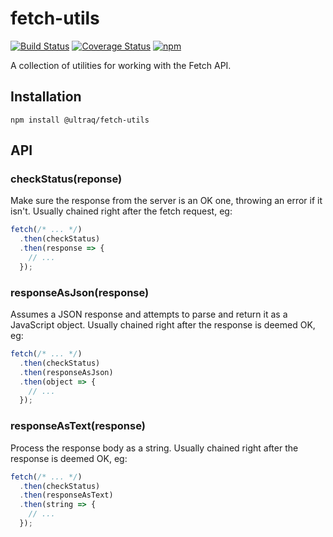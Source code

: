
fetch-utils
===========

[![Build Status](https://travis-ci.com/ultraq/fetch-utils.svg?branch=master)](https://travis-ci.com/ultraq/fetch-utils)
[![Coverage Status](https://coveralls.io/repos/github/ultraq/fetch-utils/badge.svg?branch=master)](https://coveralls.io/github/ultraq/fetch-utils?branch=master)
[![npm](https://img.shields.io/npm/v/@ultraq/fetch-utils.svg?maxAge=3600)](https://www.npmjs.com/package/@ultraq/fetch-utils)

A collection of utilities for working with the Fetch API.


Installation
------------

```
npm install @ultraq/fetch-utils
```


API
---

### checkStatus(reponse)

Make sure the response from the server is an OK one, throwing an error if it
isn't.  Usually chained right after the fetch request, eg:

```javascript
fetch(/* ... */)
  .then(checkStatus)
  .then(response => {
  	// ...
  });
```

### responseAsJson(response)

Assumes a JSON response and attempts to parse and return it as a JavaScript
object.  Usually chained right after the response is deemed OK, eg:

```javascript
fetch(/* ... */)
  .then(checkStatus)
  .then(responseAsJson)
  .then(object => {
  	// ...
  });
```

### responseAsText(response)

Process the response body as a string.  Usually chained right after the response
is deemed OK, eg:

```javascript
fetch(/* ... */)
  .then(checkStatus)
  .then(responseAsText)
  .then(string => {
  	// ...
  });
```
